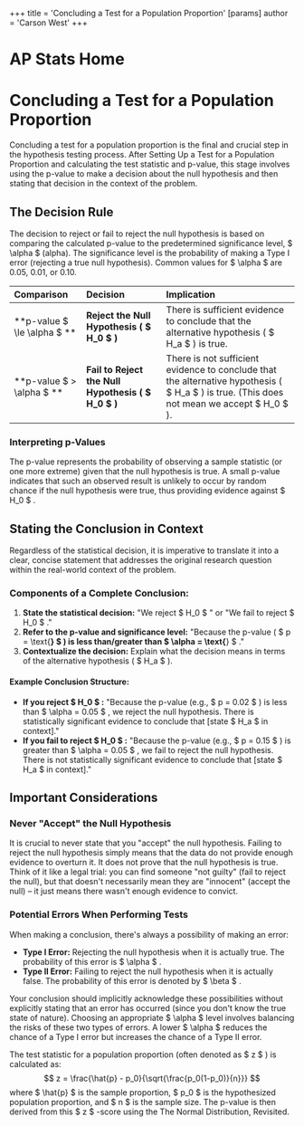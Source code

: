 +++
 title = 'Concluding a Test for a Population Proportion'
[params]
	author = 'Carson West'
+++
# AP Stats Home
# Concluding a Test for a Population Proportion

Concluding a test for a population proportion is the final and crucial step in the hypothesis testing process. After Setting Up a Test for a Population Proportion and calculating the test statistic and p-value, this stage involves using the p-value to make a decision about the null hypothesis and then stating that decision in the context of the problem.

## The Decision Rule

The decision to reject or fail to reject the null hypothesis is based on comparing the calculated p-value to the predetermined significance level,  $ \alpha $  (alpha). The significance level is the probability of making a Type I error (rejecting a true null hypothesis). Common values for  $ \alpha $  are 0.05, 0.01, or 0.10.

| Comparison           | Decision                         | Implication                                                                                             |
| :------------------- | :------------------------------- | :------------------------------------------------------------------------------------------------------ |
| **p-value  $ \le \alpha $ ** | **Reject the Null Hypothesis ( $ H_0 $ )** | There is sufficient evidence to conclude that the alternative hypothesis ( $ H_a $ ) is true.                   |
| **p-value  $  > \alpha $ ** | **Fail to Reject the Null Hypothesis ( $ H_0 $ )** | There is not sufficient evidence to conclude that the alternative hypothesis ( $ H_a $ ) is true. (This does not mean we accept  $ H_0 $ ). |

### Interpreting p-Values
The p-value represents the probability of observing a sample statistic (or one more extreme) given that the null hypothesis is true. A small p-value indicates that such an observed result is unlikely to occur by random chance if the null hypothesis were true, thus providing evidence against  $ H_0 $ .

## Stating the Conclusion in Context

Regardless of the statistical decision, it is imperative to translate it into a clear, concise statement that addresses the original research question within the real-world context of the problem.

### Components of a Complete Conclusion:
1.  **State the statistical decision:** "We reject  $ H_0 $ " or "We fail to reject  $ H_0 $ ."
2.  **Refer to the p-value and significance level:** "Because the p-value ( $ p = \text{____} $ ) is less than/greater than  $ \alpha = \text{____} $ ."
3.  **Contextualize the decision:** Explain what the decision means in terms of the alternative hypothesis ( $ H_a $ ).

#### Example Conclusion Structure:
*   **If you reject  $ H_0 $ :** "Because the p-value (e.g.,  $ p = 0.02 $ ) is less than  $ \alpha = 0.05 $ , we reject the null hypothesis. There is statistically significant evidence to conclude that [state  $ H_a $  in context]."
*   **If you fail to reject  $ H_0 $ :** "Because the p-value (e.g.,  $ p = 0.15 $ ) is greater than  $ \alpha = 0.05 $ , we fail to reject the null hypothesis. There is not statistically significant evidence to conclude that [state  $ H_a $  in context]."

## Important Considerations

### Never "Accept" the Null Hypothesis
It is crucial to never state that you "accept" the null hypothesis. Failing to reject the null hypothesis simply means that the data do not provide enough evidence to overturn it. It does not prove that the null hypothesis is true. Think of it like a legal trial: you can find someone "not guilty" (fail to reject the null), but that doesn't necessarily mean they are "innocent" (accept the null) – it just means there wasn't enough evidence to convict.

### Potential Errors When Performing Tests
When making a conclusion, there's always a possibility of making an error:
*   **Type I Error:** Rejecting the null hypothesis when it is actually true. The probability of this error is  $ \alpha $ .
*   **Type II Error:** Failing to reject the null hypothesis when it is actually false. The probability of this error is denoted by  $ \beta $ .

Your conclusion should implicitly acknowledge these possibilities without explicitly stating that an error has occurred (since you don't know the true state of nature). Choosing an appropriate  $ \alpha $  level involves balancing the risks of these two types of errors. A lower  $ \alpha $  reduces the chance of a Type I error but increases the chance of a Type II error.

The test statistic for a population proportion (often denoted as  $ z $ ) is calculated as:
 $$ z = \frac{\hat{p} - p_0}{\sqrt{\frac{p_0(1-p_0)}{n}}} $$  where  $ \hat{p} $  is the sample proportion,  $ p_0 $  is the hypothesized population proportion, and  $ n $  is the sample size. The p-value is then derived from this  $ z $ -score using the The Normal Distribution, Revisited.